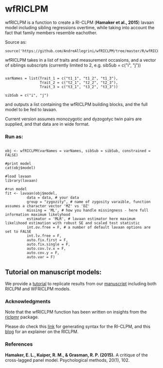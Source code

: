 
# wfRICLPM

wfRICLPM is a function to create a RI-CLPM (**Hamaker et al., 2015**) lavaan model including sibling regressions overtime, while taking into account the fact that family members resemble eachother.  

Source as: 

```{r}
source('https://github.com/AndreAllegrini/wfRICLPM/tree/master/R/wfRICLPM.func.R')
```

wfRICLPM takes in a list of traits and measurement occasions, and a vector of siblings subscripts (currently limited to 2, e.g. sibSub = c("i", "j")) 

```{r}

varNames = list(Trait_1 = c("t1_1", "t1_2", "t1_3"),
                Trait_2 = c("t2_1", "t2_2", "t2_3"),
                Trait_3 = c("t3_1", "t3_2", "t3_3"))

sibSub = c("i", "j")
```

and outputs a list containing the wfRICLPM building blocks, and the full model to be fed to lavaan. 

Current version assumes monozygotic and dyzogotyc twin pairs are supplied, and that data are in wide format.

### Run as: 

```{r}

obj <- wfRICLPM(varNames = varNames, sibSub = sibSub, constrained = FALSE)

#print model 
cat(obj$model)

#load lavaan
library(lavaan)

#run model
fit <- lavaan(obj$model,  
          data = data, # your data
          group = "zygozity", # name of zygosity varaible, function assumes a character vector 'MZ' vs 'DZ'
          missing = 'ML', # how you handle missingness - here full information maximum likelyhood 
          estimator = 'MLR', # lavaan estimator here maximum likelihood estimation with robust SE and scaled test statistic 
          int.ov.free = F, # a number of default lavaan options are set to FALSE
          int.lv.free = F,
          auto.fix.first = F,
          auto.fix.single = F,
          auto.cov.lv.x = F,
          auto.cov.y = F,
          auto.var = F) 
```

## Tutorial on manuscript models: 

We provide a [tutorial](replication/README.md) to replicate results from our [manuscript]() including both RICLPM and WFRICLPM models.

### Acknowledgments

Note that the wfRICLPM function has been written on insights from the [riclpmr](http://johnflournoy.science/riclpmr/) package.

Please do check this [link](https://github.com/jflournoy/riclpmr) for generating syntax for the RI-CLPM, and this [blog](https://jflournoy.github.io/2017/10/20/riclpm-lavaan-demo/) for an explainer on the RICLPM. 

### References 

**Hamaker, E. L., Kuiper, R. M., & Grasman, R. P. (2015).** A critique of the cross-lagged panel model. Psychological methods, 20(1), 102. 


